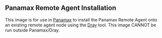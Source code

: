 ## Panamax Remote Agent Installation

This image is for use in [Panamax](http://panamax.io) to install the Panamax Remote Agent onto an existing remote agent node using the [Dray](https://registry.hub.docker.com/u/centurylink/dray/) tool. This image CANNOT be run outside Panamax/Dray.
